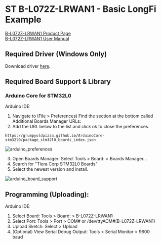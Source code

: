 # ST B-L072Z-LRWAN1 - Basic LongFi Example

[B-L072Z-LRWAN1 Product Page](https://www.st.com/en/evaluation-tools/b-l072z-lrwan1.html)  
[B-L072Z-LRWAN1 User Manual](https://www.st.com/content/ccc/resource/technical/document/user_manual/group0/ac/62/15/c7/60/ac/4e/9c/DM00329995/files/DM00329995.pdf/jcr:content/translations/en.DM00329995.pdf)  

## Required Driver (Windows Only)
Download driver [here](https://www.st.com/en/development-tools/stsw-link009.html).

## Required Board Support & Library

### Arduino Core for STM32L0 
Arduino IDE:  
1. Navigate to (File > Preferences)
Find the section at the bottom called Additional Boards Manager URLs: 
2. Add the URL below to the list and click ok to close the preferences.
```
https://grumpyoldpizza.github.io/ArduinoCore-stm32l0/package_stm32l0_boards_index.json
```
![arduino_preferences](https://i.gyazo.com/558b58a463578b28e17ffb763a592c69.png)

3. Open Boards Manager: Select Tools > Board: > Boards Manager...
4. Search for "Tlera Corp STM32L0 Boards"
5. Select the newest version and install.

![arduino_board_support](https://i.gyazo.com/216457ad64b8f85016d1b6d7cc6df044.png)
## Programming (Uploading):

Arduino IDE:   
1. Select Board: Tools > Board: > B-L072Z-LRWAN1  
2. Select Port: Tools > Port > COM# or /dev/ttyACM#(B-L072Z-LRWAN1)
3. Upload Sketch: Select > Upload
4. (Optional) View Serial Debug Output: Tools > Serial Monitor > 9600 baud
